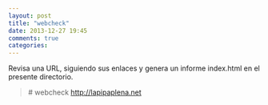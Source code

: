 ```yaml
---
layout: post
title: "webcheck"
date: 2013-12-27 19:45
comments: true
categories: 
---
```

Revisa una URL, siguiendo sus enlaces y genera un informe index.html en el presente directorio.

>\# webcheck http://lapipaplena.net

